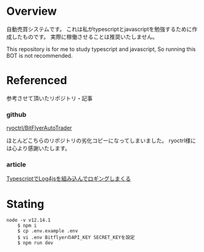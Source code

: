# Overview

自動売買システムです。
これは私がtypescriptとjavascriptを勉強するために作成したものです。
実際に稼働させることは推奨いたしません。

This repository is for me to study typescript and javascript, So running this BOT is not recommended.

# Referenced

参考させて頂いたリポジトリ・記事
### github
[ryoctrl/BitFlyerAutoTrader](https://github.com/ryoctrl/BitFlyerAutoTrader)

ほとんどこちらのリポジトリの劣化コピーになってしまいました。
ryoctrl様には心より感謝いたします。

### article
[TypescriptでLog4jsを組み込んでロギングしまくる](https://qiita.com/filunK/items/ad47bfb7e88b4bfb4ef7)

# Stating

```
node -v v12.14.1
    $ npm i
    $ cp .env.example .env
    $ vi .env BitflyerのAPI_KEY SECRET_KEYを設定
    $ npm run dev
```

